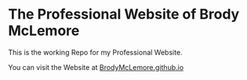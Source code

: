 # The Professional Website of Brody McLemore
This is the working Repo for my Professional Website.

You can visit the Website at [BrodyMcLemore.github.io](https://brodymclemore.github.io/#)
